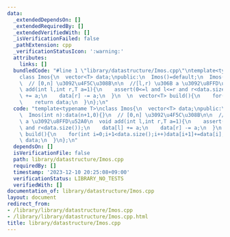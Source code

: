 ```yaml
---
data:
  _extendedDependsOn: []
  _extendedRequiredBy: []
  _extendedVerifiedWith: []
  _isVerificationFailed: false
  _pathExtension: cpp
  _verificationStatusIcon: ':warning:'
  attributes:
    links: []
  bundledCode: "#line 1 \"library/datastructure/Imos.cpp\"\ntemplate<typename T>\n\
    class Imos{\n  vector<T> data;\npublic:\n  Imos()=default;\n  Imos(int n):data(n+1,0){}\n\
    \  // [0,n] \u3092\u4F5C\u308B\n\n  //[l,r) \u306B a \u3092\u8FFD\u52A0\n  void\
    \ add(int l,int r,T a=1){\n    assert(0<=l and l<=r and r<data.size());\n    data[l]\
    \ += a;\n    data[r] -= a;\n  }\n  \n  vector<T> build(){\n    for(int i=0;i+1<data.size();i++)data[i+1]+=data[i];\n\
    \    return data;\n  }\n};\n"
  code: "template<typename T>\nclass Imos{\n  vector<T> data;\npublic:\n  Imos()=default;\n\
    \  Imos(int n):data(n+1,0){}\n  // [0,n] \u3092\u4F5C\u308B\n\n  //[l,r) \u306B\
    \ a \u3092\u8FFD\u52A0\n  void add(int l,int r,T a=1){\n    assert(0<=l and l<=r\
    \ and r<data.size());\n    data[l] += a;\n    data[r] -= a;\n  }\n  \n  vector<T>\
    \ build(){\n    for(int i=0;i+1<data.size();i++)data[i+1]+=data[i];\n    return\
    \ data;\n  }\n};\n"
  dependsOn: []
  isVerificationFile: false
  path: library/datastructure/Imos.cpp
  requiredBy: []
  timestamp: '2023-12-10 20:25:08+09:00'
  verificationStatus: LIBRARY_NO_TESTS
  verifiedWith: []
documentation_of: library/datastructure/Imos.cpp
layout: document
redirect_from:
- /library/library/datastructure/Imos.cpp
- /library/library/datastructure/Imos.cpp.html
title: library/datastructure/Imos.cpp
---
```

